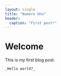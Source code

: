 ```yaml
---
layout: single
title: "Numero Uno"
header:
  caption: "First post!"
---
```


# Welcome

This is my first blog post.

`_Hello world?_`